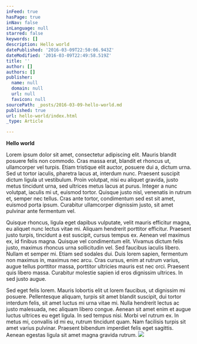 ```yaml
---
inFeed: true
hasPage: true
inNav: false
inLanguage: null
starred: false
keywords: []
description: Hello world
datePublished: '2016-03-09T22:50:06.943Z'
dateModified: '2016-03-09T22:49:58.519Z'
title: ''
author: []
authors: []
publisher:
  name: null
  domain: null
  url: null
  favicon: null
sourcePath: _posts/2016-03-09-hello-world.md
published: true
url: hello-world/index.html
_type: Article

---
```

**Hello world**

Lorem ipsum dolor sit amet, consectetur adipiscing elit. Mauris blandit posuere felis non commodo. Cras massa erat, blandit et rhoncus ut, ullamcorper vel turpis. Etiam tristique elit auctor, posuere dui a, dictum urna. Sed ut tortor iaculis, pharetra lacus at, interdum nunc. Praesent suscipit dictum ligula ut vestibulum. Proin volutpat, nisi eu aliquet gravida, justo metus tincidunt urna, sed ultrices metus lacus at purus. Integer a nunc volutpat, iaculis mi ut, euismod tortor. Quisque justo nisl, venenatis in rutrum et, semper nec tellus. Cras ante tortor, condimentum sed est sit amet, euismod porta ipsum. Curabitur ullamcorper dignissim justo, sit amet pulvinar ante fermentum vel.

Quisque rhoncus, ligula eget dapibus vulputate, velit mauris efficitur magna, eu aliquet nunc lectus vitae mi. Aliquam hendrerit porttitor efficitur. Praesent justo turpis, tincidunt a est suscipit, cursus tempus ex. Aenean vel maximus ex, id finibus magna. Quisque vel condimentum elit. Vivamus dictum felis justo, maximus rhoncus urna sollicitudin vel. Sed faucibus iaculis libero. Nullam et semper mi. Etiam sed sodales dui. Duis lorem sapien, fermentum non maximus in, maximus nec arcu. Cras cursus, enim at rutrum varius, augue tellus porttitor massa, porttitor ultricies mauris est nec orci. Praesent quis libero massa. Curabitur molestie sapien id eros dignissim ultrices. In sed justo augue.

Sed eget felis lorem. Mauris lobortis elit ut lorem faucibus, ut dignissim mi posuere. Pellentesque aliquam, turpis sit amet blandit suscipit, dui tortor interdum felis, sit amet luctus mi urna vitae mi. Nulla hendrerit lectus ac justo malesuada, nec aliquam libero congue. Aenean sit amet enim et augue luctus ultrices eu eget ligula. In sed tempus nisi. Morbi vel rutrum ex. In metus mi, convallis id mi eu, rutrum tincidunt quam. Nam facilisis turpis sit amet varius pulvinar. Praesent bibendum imperdiet felis eget sagittis. Aenean egestas ligula sit amet magna gravida rutrum.
![](https://the-grid-user-content.s3-us-west-2.amazonaws.com/9502632d-f68b-4ee4-9b4d-bc7d50bba00c.jpg)